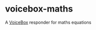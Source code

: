 # voicebox-maths

A [VoiceBox](https://www.github.com/thomascullen/voicebox) responder for maths equations

